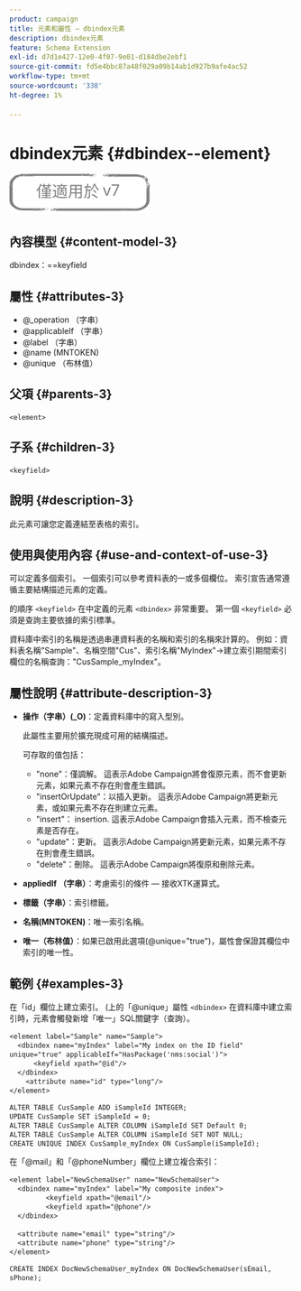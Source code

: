```yaml
---
product: campaign
title: 元素和屬性 — dbindex元素
description: dbindex元素
feature: Schema Extension
exl-id: d7d1e427-12e0-4f07-9e01-d184dbe2ebf1
source-git-commit: fd5e4bbc87a48f029a09b14ab1d927b9afe4ac52
workflow-type: tm+mt
source-wordcount: '338'
ht-degree: 1%

---
```


# dbindex元素 {#dbindex--element}

![](../../../assets/v7-only.svg)

## 內容模型 {#content-model-3}

dbindex：==keyfield

## 屬性 {#attributes-3}

* @_operation （字串）
* @applicableIf （字串）
* @label （字串）
* @name (MNTOKEN)
* @unique （布林值）

## 父項 {#parents-3}

`<element>`

## 子系 {#children-3}

`<keyfield>`

## 說明 {#description-3}

此元素可讓您定義連結至表格的索引。

## 使用與使用內容 {#use-and-context-of-use-3}

可以定義多個索引。 一個索引可以參考資料表的一或多個欄位。 索引宣告通常遵循主要結構描述元素的定義。

的順序 `<keyfield>` 在中定義的元素 `<dbindex>` 非常重要。 第一個 `<keyfield>` 必須是查詢主要依據的索引標準。

資料庫中索引的名稱是透過串連資料表的名稱和索引的名稱來計算的。 例如：資料表名稱&quot;Sample&quot;、名稱空間&quot;Cus&quot;、索引名稱&quot;MyIndex&quot;->建立索引期間索引欄位的名稱查詢：&quot;CusSample_myIndex&quot;。

## 屬性說明 {#attribute-description-3}

* **操作（字串）(_O)**：定義資料庫中的寫入型別。

  此屬性主要用於擴充現成可用的結構描述。

  可存取的值包括：

   * &quot;none&quot;：僅調解。 這表示Adobe Campaign將會復原元素，而不會更新元素，如果元素不存在則會產生錯誤。
   * &quot;insertOrUpdate&quot;：以插入更新。 這表示Adobe Campaign將更新元素，或如果元素不存在則建立元素。
   * &quot;insert&quot;： insertion. 這表示Adobe Campaign會插入元素，而不檢查元素是否存在。
   * &quot;update&quot;：更新。 這表示Adobe Campaign將更新元素，如果元素不存在則會產生錯誤。
   * &quot;delete&quot;：刪除。 這表示Adobe Campaign將復原和刪除元素。

* **appliedIf （字串）**：考慮索引的條件 — 接收XTK運算式。
* **標籤（字串）**：索引標籤。
* **名稱(MNTOKEN)**：唯一索引名稱。
* **唯一（布林值）**：如果已啟用此選項(@unique=&quot;true&quot;)，屬性會保證其欄位中索引的唯一性。

## 範例 {#examples-3}

在「id」欄位上建立索引。 (上的「@unique」屬性 `<dbindex>` 在資料庫中建立索引時，元素會觸發新增「唯一」SQL關鍵字（查詢）。

```
<element label="Sample" name="Sample">
  <dbindex name="myIndex" label="My index on the ID field" unique="true" applicableIf="HasPackage('nms:social')">
      <keyfield xpath="@id"/>
  </dbindex>
    <attribute name="id" type="long"/>
</element>          
```

```
ALTER TABLE CusSample ADD iSampleId INTEGER;
UPDATE CusSample SET iSampleId = 0;
ALTER TABLE CusSample ALTER COLUMN iSampleId SET Default 0;
ALTER TABLE CusSample ALTER COLUMN iSampleId SET NOT NULL; 
CREATE UNIQUE INDEX CusSample_myIndex ON CusSample(iSampleId);
```

在「@mail」和「@phoneNumber」欄位上建立複合索引：

```
<element label="NewSchemaUser" name="NewSchemaUser">
  <dbindex name="myIndex" label="My composite index">
         <keyfield xpath="@email"/>
         <keyfield xpath="@phone"/>
  </dbindex>
  
  <attribute name="email" type="string"/>
  <attribute name="phone" type="string"/>
</element>      
```

```
CREATE INDEX DocNewSchemaUser_myIndex ON DocNewSchemaUser(sEmail, sPhone);
```

